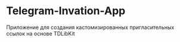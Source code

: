 # Telegram-Invation-App
Приложение для создания кастомизированных пригласительных ссылок на основе TDLibKit
